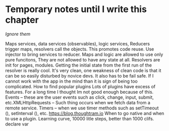 # Temporary notes until I write this chapter
*Ignore them*

Maps services, data services (observables), logic services, 
Reducers trigger maps, resolvers call the objects. 
This promotes code reuse. Use injector to bring services to reducer.
Maps and logic are allowed to use only pure funcitons, 
They are not allowed to have any state at all. 
Resolvers are init for pages, modules. 
Getting the initial state from the first run of the resolver is really cool. 
It's very clean, one weakness of clean code is that it can be so easily disturbed by novice devs. 
It also has to be fail safe.
If I cannot work with the app in the mind than it is sign of being too complicated.
How to find popular plugins
Lots of plugins have excess of features. For a long time I thought Im not good enough because of this.
Events – these are the user events such as click, change, input, submit, etc.XMLHttpRequests – Such thing occurs when we fetch data from a remote service.
Timers – when we use timer methods such as setTimeout (), setInterval (), etc.
https://blog.thoughtram.io
When to go native and when to use a plugin.
Learning curve, 10000 litle steps, better than 1000 clifs.
declare var